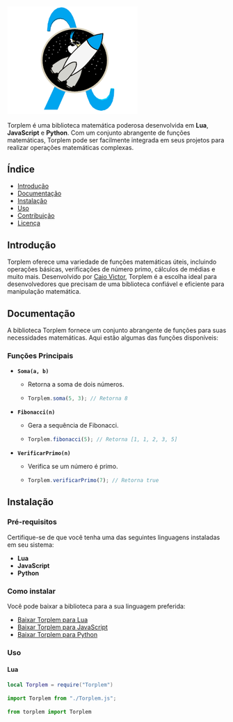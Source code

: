 
<img src="NovaLogoTorplem.png" style="width: 300px">

Torplem é uma biblioteca matemática poderosa desenvolvida em **Lua**, **JavaScript** e **Python**. Com um conjunto abrangente de funções matemáticas, Torplem pode ser facilmente integrada em seus projetos para realizar operações matemáticas complexas.

## Índice

- [Introdução](#introdução)
- [Documentação](#documentação)
- [Instalação](#instalação)
- [Uso](#uso)
- [Contribuição](#contribuição)
- [Licença](#licença)

## Introdução

Torplem oferece uma variedade de funções matemáticas úteis, incluindo operações básicas, verificações de número primo, cálculos de médias e muito mais. Desenvolvido por [Caio Victor](https://github.com/caito931), Torplem é a escolha ideal para desenvolvedores que precisam de uma biblioteca confiável e eficiente para manipulação matemática.

## Documentação

A biblioteca Torplem fornece um conjunto abrangente de funções para suas necessidades matemáticas. Aqui estão algumas das funções disponíveis:

### Funções Principais

- **`Soma(a, b)`**
  - Retorna a soma de dois números.
  - ```javascript
    Torplem.soma(5, 3); // Retorna 8
    ```

- **`Fibonacci(n)`**
  - Gera a sequência de Fibonacci.
  - ```javascript
    Torplem.fibonacci(5); // Retorna [1, 1, 2, 3, 5]
    ```

- **`VerificarPrimo(n)`**
  - Verifica se um número é primo.
  - ```javascript
    Torplem.verificarPrimo(7); // Retorna true
    ```

## Instalação

### Pré-requisitos

Certifique-se de que você tenha uma das seguintes linguagens instaladas em seu sistema:

- **Lua**
- **JavaScript**
- **Python**

### Como instalar

Você pode baixar a biblioteca para a sua linguagem preferida:

- [Baixar Torplem para Lua](Torplem.lua)
- [Baixar Torplem para JavaScript](Torplem.js)
- [Baixar Torplem para Python](Torplem.py)

### Uso

#### Lua

```lua
local Torplem = require("Torplem")
```

```JavaScript
import Torplem from "./Torplem.js";
```

```Python
from torplem import Torplem
```



